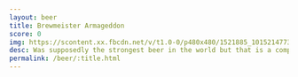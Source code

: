 ```yaml
---
layout: beer
title: Brewmeister Armageddon
score: 0
img: https://scontent.xx.fbcdn.net/v/t1.0-0/p480x480/1521885_10152147732818745_1092668016_n.jpg?oh=0f2d1d7943f7419b51dcf138c806db46&oe=586B6AC3
desc: Was supposedly the strongest beer in the world but that is a complete lie. This beer is max 20% abv. I\'ve never been lied too this badly in my life
permalink: /beer/:title.html
---
```

